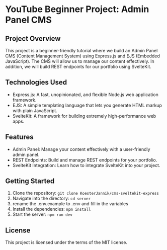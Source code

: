# YouTube Beginner Project: Admin Panel CMS

## Project Overview

This project is a beginner-friendly tutorial where we build an Admin Panel CMS (Content Management System) using Express.js and EJS (Embedded JavaScript). The CMS will allow us to manage our content effectively. In addition, we will build REST endpoints for our portfolio using SvelteKit.

## Technologies Used

- Express.js: A fast, unopinionated, and flexible Node.js web application framework.
- EJS: A simple templating language that lets you generate HTML markup with plain JavaScript.
- SvelteKit: A framework for building extremely high-performance web apps.

## Features

- Admin Panel: Manage your content effectively with a user-friendly admin panel.
- REST Endpoints: Build and manage REST endpoints for your portfolio.
- SvelteKit Integration: Learn how to integrate SvelteKit into your project.

## Getting Started

1. Clone the repository: `git clone KoesterJannik/cms-sveltekit-express`
2. Navigate into the directory: `cd server`
3. rename the .env.example to .env and fill in the variables
4. Install the dependencies: `npm install`
5. Start the server: `npm run dev`

## License

This project is licensed under the terms of the MIT license.